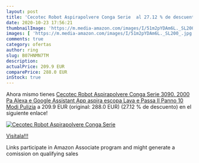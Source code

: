 ```yaml
---
layout: post
title: 'Cecotec Robot Aspirapolvere Conga Serie  al 27.12 % de descuento'
date: 2020-10-23 17:56:21
thumbnailImage: 'https://m.media-amazon.com/images/I/51m2pYDAm6L._SL200_.jpg'
images: [ 'https://m.media-amazon.com/images/I/51m2pYDAm6L._SL200_.jpg' ]
comments: true
category: ofertas
author: ring
slug: B07HNMN7TM
description:
actualPrice: 209.9 EUR
comparePrice: 288.0 EUR
inStock: true
---
```


Ahora mismo tienes [Cecotec Robot Aspirapolvere Conga Serie 3090. 2000 Pa  Alexa e Google Assistant  App  aspira  escopa  Lava e Passa Il Panno 10 Modi Pulizia](https://www.amazon.it/dp/B07HNMN7TM/?tag=tolees00-21) a 209.9 EUR (original: 288.0 EUR) (27.12 %  de descuento) en el siguiente enlace!

[![Cecotec Robot Aspirapolvere Conga Serie ](https://m.media-amazon.com/images/I/51m2pYDAm6L._SL200_.jpg)](https://www.amazon.it/dp/B07HNMN7TM/?tag=tolees00-21)

[Visítala!!!](https://www.amazon.it/dp/B07HNMN7TM/?tag=tolees00-21)

Links participate in Amazon Associate program and might generate a comission on qualifying sales
